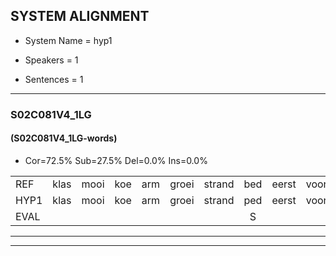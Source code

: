 
## SYSTEM ALIGNMENT

- System Name = hyp1

- Speakers = 1

- Sentences = 1

---

### S02C081V4_1LG

#### (S02C081V4_1LG-words)

- Cor=72.5%	Sub=27.5%	Del=0.0%	Ins=0.0%

|  |  |  |  |  |  |  |  |  |  |  |  |  |  |  |  |  |  |  |  |  |  |  |  |  |  |  |  |  |  |  |  |  |  |  |  |  |  |  |  |  |
|:--- |:---:|:---:|:---:|:---:|:---:|:---:|:---:|:---:|:---:|:---:|:---:|:---:|:---:|:---:|:---:|:---:|:---:|:---:|:---:|:---:|:---:|:---:|:---:|:---:|:---:|:---:|:---:|:---:|:---:|:---:|:---:|:---:|:---:|:---:|:---:|:---:|:---:|:---:|:---:|:---:|
| REF | klas | mooi | koe | arm | groei | strand | bed | eerst | voor | draai | sjaal | herfst | duur | straat | leeuw | clown | hoek | krant | hout | vriend | gauw | chips | groen | feest | reis | jas | huis | paard | vijf | muts | nieuw | kind | bang | oog | zacht | schoen | plas | neus | knoop | plank |
| HYP1 | klas | mooi | koe | arm | groei | strand | ped | eerst | voor | draaien | sjaal | helst | duur | straat | leeuw | klaun | hoek | krant | hout | vriend | gauw | ships | groen | veest | reis | jas | ruis | paard | vijf | mits | nieuw | kint | pang | hoor | zacht | schoen | plas | neus | knoop | plank |
| EVAL |  |  |  |  |  |  | S |  |  | S |  | S |  |  |  | S |  |  |  |  |  | S |  | S |  |  | S |  |  | S |  | S | S | S |  |  |  |  |  |  |
---

---
